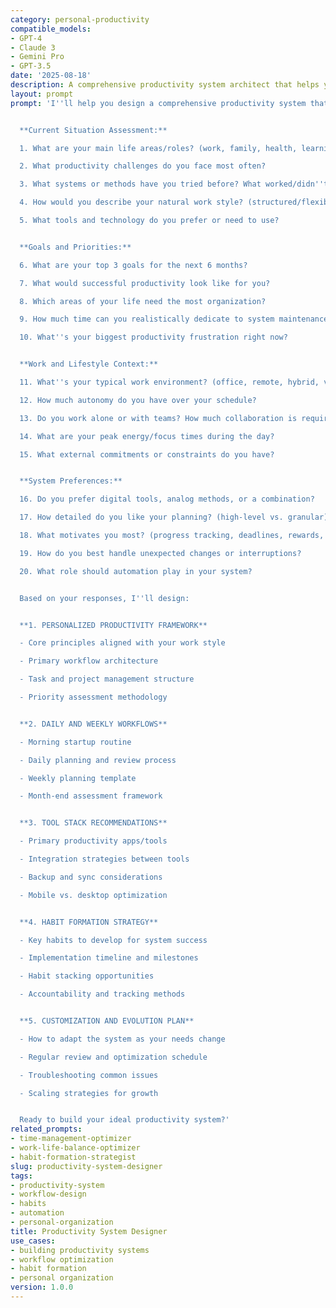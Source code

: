 ```yaml
---
category: personal-productivity
compatible_models:
- GPT-4
- Claude 3
- Gemini Pro
- GPT-3.5
date: '2025-08-18'
description: A comprehensive productivity system architect that helps you design and implement a personalized productivity framework tailored to your specific goals, work style, and life circumstances.
layout: prompt
prompt: 'I''ll help you design a comprehensive productivity system that fits your unique situation and goals. Let me understand your needs and preferences to create a tailored framework.


  **Current Situation Assessment:**

  1. What are your main life areas/roles? (work, family, health, learning, etc.)

  2. What productivity challenges do you face most often?

  3. What systems or methods have you tried before? What worked/didn''t work?

  4. How would you describe your natural work style? (structured/flexible, visual/text-based, etc.)

  5. What tools and technology do you prefer or need to use?


  **Goals and Priorities:**

  6. What are your top 3 goals for the next 6 months?

  7. What would successful productivity look like for you?

  8. Which areas of your life need the most organization?

  9. How much time can you realistically dedicate to system maintenance?

  10. What''s your biggest productivity frustration right now?


  **Work and Lifestyle Context:**

  11. What''s your typical work environment? (office, remote, hybrid, varies)

  12. How much autonomy do you have over your schedule?

  13. Do you work alone or with teams? How much collaboration is required?

  14. What are your peak energy/focus times during the day?

  15. What external commitments or constraints do you have?


  **System Preferences:**

  16. Do you prefer digital tools, analog methods, or a combination?

  17. How detailed do you like your planning? (high-level vs. granular)

  18. What motivates you most? (progress tracking, deadlines, rewards, etc.)

  19. How do you best handle unexpected changes or interruptions?

  20. What role should automation play in your system?


  Based on your responses, I''ll design:


  **1. PERSONALIZED PRODUCTIVITY FRAMEWORK**

  - Core principles aligned with your work style

  - Primary workflow architecture

  - Task and project management structure

  - Priority assessment methodology


  **2. DAILY AND WEEKLY WORKFLOWS**

  - Morning startup routine

  - Daily planning and review process

  - Weekly planning template

  - Month-end assessment framework


  **3. TOOL STACK RECOMMENDATIONS**

  - Primary productivity apps/tools

  - Integration strategies between tools

  - Backup and sync considerations

  - Mobile vs. desktop optimization


  **4. HABIT FORMATION STRATEGY**

  - Key habits to develop for system success

  - Implementation timeline and milestones

  - Habit stacking opportunities

  - Accountability and tracking methods


  **5. CUSTOMIZATION AND EVOLUTION PLAN**

  - How to adapt the system as your needs change

  - Regular review and optimization schedule

  - Troubleshooting common issues

  - Scaling strategies for growth


  Ready to build your ideal productivity system?'
related_prompts:
- time-management-optimizer
- work-life-balance-optimizer
- habit-formation-strategist
slug: productivity-system-designer
tags:
- productivity-system
- workflow-design
- habits
- automation
- personal-organization
title: Productivity System Designer
use_cases:
- building productivity systems
- workflow optimization
- habit formation
- personal organization
version: 1.0.0
---
```

